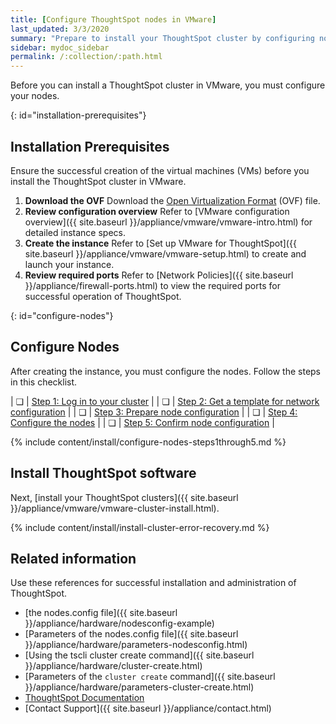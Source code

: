 ```yaml
---
title: [Configure ThoughtSpot nodes in VMware]
last_updated: 3/3/2020
summary: "Prepare to install your ThoughtSpot cluster by configuring nodes."
sidebar: mydoc_sidebar
permalink: /:collection/:path.html
---
```


Before you can install a ThoughtSpot cluster in VMware, you must configure your nodes.

{: id="installation-prerequisites"}
## Installation Prerequisites
Ensure the successful creation of the virtual machines (VMs) before you install the ThoughtSpot cluster in VMware.

1. **Download the OVF** Download the [Open Virtualization Format](https://thoughtspot.egnyte.com/dl/iWvEqo76Pr/) (OVF) file.
1. **Review configuration overview** Refer to [VMware configuration overview]({{ site.baseurl }}/appliance/vmware/vmware-intro.html) for detailed instance specs.
2. **Create the instance** Refer to [Set up VMware for ThoughtSpot]({{ site.baseurl }}/appliance/vmware/vmware-setup.html) to create and launch your instance.
3. **Review required ports** Refer to [Network Policies]({{ site.baseurl }}/appliance/firewall-ports.html) to view the required ports for successful operation of ThoughtSpot.

{: id="configure-nodes"}
## Configure Nodes
After creating the instance, you must configure the nodes. Follow the steps in this checklist.

| &#10063; | [Step 1: Log in to your cluster](#node-step-1) |
| &#10063; | [Step 2: Get a template for network configuration](#node-step-2) |
| &#10063; | [Step 3: Prepare node configuration](#node-step-3) |
| &#10063; | [Step 4: Configure the nodes](#node-step-4) |
| &#10063; | [Step 5: Confirm node configuration](#node-step-5) |

{% include content/install/configure-nodes-steps1through5.md %}

## Install ThoughtSpot software
Next, [install your ThoughtSpot clusters]({{ site.baseurl }}/appliance/vmware/vmware-cluster-install.html).

{% include content/install/install-cluster-error-recovery.md %}

## Related information
Use these references for successful installation and administration of ThoughtSpot.

* [the nodes.config file]({{ site.baseurl }}/appliance/hardware/nodesconfig-example)
* [Parameters of the nodes.config file]({{ site.baseurl }}/appliance/hardware/parameters-nodesconfig.html)
* [Using the tscli cluster create command]({{ site.baseurl }}/appliance/hardware/cluster-create.html)
* [Parameters of the `cluster create` command]({{ site.baseurl }}/appliance/hardware/parameters-cluster-create.html)
* [ThoughtSpot Documentation](https://docs.thoughtspot.com)
* [Contact Support]({{ site.baseurl }}/appliance/contact.html)
